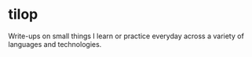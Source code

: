 # tilop
Write-ups on small things I learn or practice everyday across a variety of languages and technologies.
